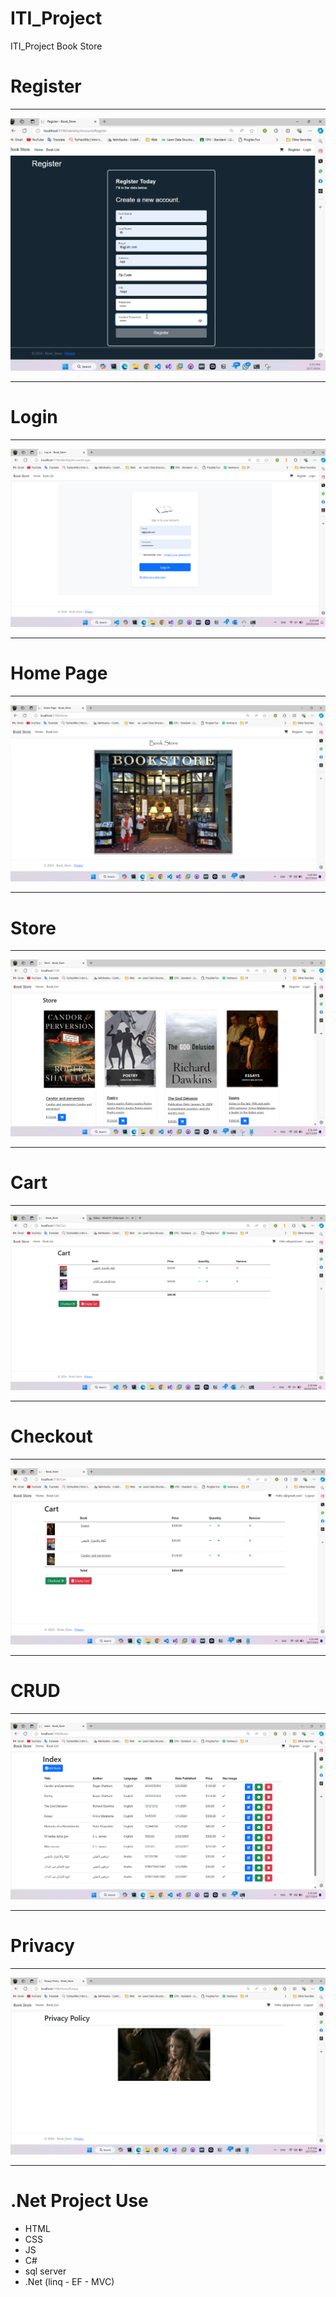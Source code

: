 # ITI_Project

ITI_Project Book Store

# Register

<hr>
<img src="/Photo/Register.png" alt="Register">
<hr>

# Login

<hr>
<img src="/Photo/Login.png" alt = "Login">
<hr>

# Home Page

<hr>
<img src="/Photo/Home.png" alt = "Home">
<hr>

# Store

<hr>
<img src="/Photo/Store.png" alt = "Store">
<hr>

# Cart

<hr>
<img src="/Photo/Cart.png" alt = "Cart">
<hr>

# Checkout

<hr>
<img src="/Photo/Checkout.png" alt = "Checkout">
<hr>

# CRUD

<hr>
<img src="/Photo/CRUD.png" alt = "CURD">
<hr>

# Privacy

<hr>
<img src="/Photo/Privacy.png" alt = "Home">
<hr>

# .Net Project Use

<ul>
  <li>HTML</li>
  <li>CSS</li>
  <li>JS</li>
  <li>C#</li>
  <li>sql server</li>
  <li>.Net (linq - EF - MVC)</li>
</ul>
